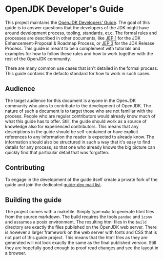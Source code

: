 # OpenJDK Developer's Guide

This project maintains the [OpenJDK Developers' Guide](https://openjdk.java.net/guide/).
The goal of this guide is to answer questions that the developers of the JDK might have around
development process, tooling, standards, et.c. The formal rules and processes are described in
other documents, like [JEP 1](https://openjdk.java.net/jeps/1) for the JDK Enhancement-Proposal
& Roadmap Process, or [JEP 3](https://openjdk.java.net/jeps/3) for the JDK Release Process.
This guide is meant to be a complement with tutorials and examples for how to follow these rules
and how to work together with the rest of the OpenJDK community.

There are many common use cases that isn't detailed in the formal process. This guide contains the
defacto standard for how to work in such cases.

## Audience

The target audience for this document is anyone in the OpenJDK community who aims to contribute
to the development of OpenJDK. The nature of such a document is to target those who are not
familiar with the process. People who are regular contributors would already know much of
what this guide has to offer. Still, the guide should work as a source of knowledge also for
experienced contributors. This means that any descriptions in the guide should be self-contained
or have explicit references to any information the reader is expected to already know. The information
should also be structured in such a way that it's easy to find details for any process, so that
one who already knows the big picture can quickly find that particular detail that was forgotten.

## Contributing

To engage in the development of the guide itself create a private fork of the guide and join
the dedicated [guide-dev mail list](https://mail.openjdk.java.net/mailman/listinfo/guide-dev).

## Building the guide

The project comes with a makefile. Simply type `make` to generate html files from the source
markdown. The build requires the tools `pandoc` and `ìconv` and assumes a posix environment.
The resulting html files in the `build` directory are exactly the files published on the
OpenJDK web server. There is however a larger framework on the web server with fonts and CSS
that is not part of this guide project. This means that the html files as they are generated
will not look exactly the same as the final published version. Still they are hopefully good
enough to proof read changes and see the layout in a browser.
